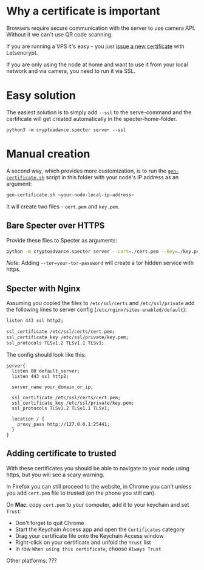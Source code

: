 # Why a certificate is important

Browsers require secure communication with the server to use camera API. Without it we can't use QR code scanning.

If you are running a VPS it's easy - you just [issue a new certificate](./reverse-proxy#adding-https) with Letsencrypt.

If you are only using the node at home and want to use it from your local network and via camera, you need to run it via SSL.

# Easy solution

The easiest solution is to simply add `--ssl` to the serve-command and the certificate will get created automatically in the specter-home-folder.
```
python3 -m cryptoadance.specter server --ssl
```

# Manual creation


A second way, which provides more customization, is to run the [`gen-certificate.sh`](gen-certificate.sh) script in this folder with your node's IP address as an argument:

```sh
gen-certificate.sh <your-node-local-ip-address>
```

It will create two files - `cert.pem` and `key.pem`.

## Bare Specter over HTTPS

Provide these files to Specter as arguments:

```sh
python -m cryptoadvance.specter server --cert=./cert.pem --key=./key.pem
```

*Note:* Adding `--tor=your-tor-password` will create a tor hidden service with https.

## Specter with Nginx

Assuming you copied the files to `/etc/ssl/certs` and `/etc/ssl/private` add the following lines to server config (`/etc/nginx/sites-enabled/default`):

```sh
listen 443 ssl http2;

ssl_certificate /etc/ssl/certs/cert.pem;
ssl_certificate_key /etc/ssl/private/key.pem;
ssl_protocols TLSv1.2 TLSv1.1 TLSv1;
```

The config should look like this:

```
server{
  listen 80 default_server;
  listen 443 ssl http2;
  
  server_name your_domain_or_ip;

  ssl_certificate /etc/ssl/certs/cert.pem;
  ssl_certificate_key /etc/ssl/private/key.pem;
  ssl_protocols TLSv1.2 TLSv1.1 TLSv1;

  location / {
    proxy_pass http://127.0.0.1:25441;
  }
}
```

## Adding certificate to trusted

With these certificates you should be able to navigate to your node using https, but you will see a scary warning.

In Firefox you can still proceed to the website, in Chrome you can't unless you add `cert.pem` file to trusted (on the phone you still can).

On **Mac**: copy `cert.pem` to your computer, add it to your keychain and set `Trust`:

- Don't forget to quit Chrome
- Start the Keychain Access app and open the `Certificates` category
- Drag your certificate file onto the Keychain Access window
- Right-click on your certificate and unfold the `Trust` list
- In row `When using this certificate`, choose `Always Trust`

Other platforms: ???
